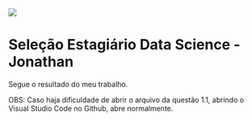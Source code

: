<img src = "https://sasquadportador.blob.core.windows.net/general-images/header-blog-1.png" > 

# Seleção Estagiário Data Science - Jonathan

Segue o resultado do meu trabalho.


OBS: Caso haja dificuldade de abrir o arquivo da questão 1.1, abrindo o Visual Studio Code no Github, abre normalmente.
